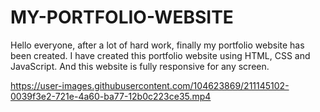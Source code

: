 # MY-PORTFOLIO-WEBSITE
Hello everyone, after a lot of hard work, finally my portfolio website has been created. I have created this portfolio website using HTML, CSS and JavaScript. And this website is fully responsive for any screen. 

https://user-images.githubusercontent.com/104623869/211145102-0039f3e2-721e-4a60-ba77-12b0c223ce35.mp4

